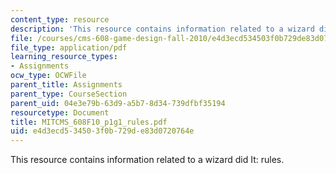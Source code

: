 ```yaml
---
content_type: resource
description: 'This resource contains information related to a wizard did It: rules.'
file: /courses/cms-608-game-design-fall-2010/e4d3ecd534503f0b729de83d0720764e_MITCMS_608F10_p1g1_rules.pdf
file_type: application/pdf
learning_resource_types:
- Assignments
ocw_type: OCWFile
parent_title: Assignments
parent_type: CourseSection
parent_uid: 04e3e79b-63d9-a5b7-8d34-739dfbf35194
resourcetype: Document
title: MITCMS_608F10_p1g1_rules.pdf
uid: e4d3ecd5-3450-3f0b-729d-e83d0720764e
---
```

This resource contains information related to a wizard did It: rules.

